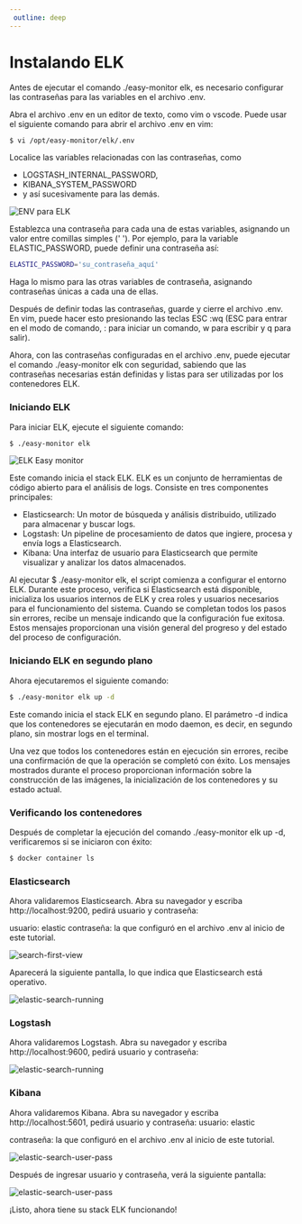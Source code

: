 ```yaml
--- 
 outline: deep 
--- 
```

# Instalando ELK

Antes de ejecutar el comando ./easy-monitor elk, es necesario configurar las contraseñas para las variables en el archivo .env.

Abra el archivo .env en un editor de texto, como vim o vscode. Puede usar el siguiente comando para abrir el archivo .env en vim:

```bash
$ vi /opt/easy-monitor/elk/.env
```

Localice las variables relacionadas con las contraseñas, como

- LOGSTASH_INTERNAL_PASSWORD,
- KIBANA_SYSTEM_PASSWORD
- y así sucesivamente para las demás.

![ENV para ELK](/img/components/easy-monitor/easy-monitor-elk-env.png)

Establezca una contraseña para cada una de estas variables, asignando un valor entre comillas simples (' '). Por ejemplo, para la variable ELASTIC_PASSWORD, puede definir una contraseña así:

```bash
ELASTIC_PASSWORD='su_contraseña_aquí'
```

Haga lo mismo para las otras variables de contraseña, asignando contraseñas únicas a cada una de ellas.

Después de definir todas las contraseñas, guarde y cierre el archivo .env. En vim, puede hacer esto presionando las teclas ESC :wq (ESC para entrar en el modo de comando, : para iniciar un comando, w para escribir y q para salir).

Ahora, con las contraseñas configuradas en el archivo .env, puede ejecutar el comando ./easy-monitor elk con seguridad, sabiendo que las contraseñas necesarias están definidas y listas para ser utilizadas por los contenedores ELK.

### Iniciando ELK

Para iniciar ELK, ejecute el siguiente comando:

```bash
$ ./easy-monitor elk
```
![ELK Easy monitor](/img/components/easy-monitor/easy-monitor-elk.png)

Este comando inicia el stack ELK. ELK es un conjunto de herramientas de código abierto para el análisis de logs. Consiste en tres componentes principales:

- Elasticsearch: Un motor de búsqueda y análisis distribuido, utilizado para almacenar y buscar logs.
- Logstash: Un pipeline de procesamiento de datos que ingiere, procesa y envía logs a Elasticsearch.
- Kibana: Una interfaz de usuario para Elasticsearch que permite visualizar y analizar los datos almacenados.

Al ejecutar $ ./easy-monitor elk, el script comienza a configurar el entorno ELK. Durante este proceso, verifica si Elasticsearch está disponible, inicializa los usuarios internos de ELK y crea roles y usuarios necesarios para el funcionamiento del sistema. Cuando se completan todos los pasos sin errores, recibe un mensaje indicando que la configuración fue exitosa. Estos mensajes proporcionan una visión general del progreso y del estado del proceso de configuración.

### Iniciando ELK en segundo plano

Ahora ejecutaremos el siguiente comando:

```bash
$ ./easy-monitor elk up -d
```

Este comando inicia el stack ELK en segundo plano. El parámetro -d indica que los contenedores se ejecutarán en modo daemon, es decir, en segundo plano, sin mostrar logs en el terminal.

Una vez que todos los contenedores están en ejecución sin errores, recibe una confirmación de que la operación se completó con éxito. Los mensajes mostrados durante el proceso proporcionan información sobre la construcción de las imágenes, la inicialización de los contenedores y su estado actual.

### Verificando los contenedores

Después de completar la ejecución del comando ./easy-monitor elk up -d, verificaremos si se iniciaron con éxito:

```bash
$ docker container ls
```

### Elasticsearch

Ahora validaremos Elasticsearch. Abra su navegador y escriba http://localhost:9200, pedirá usuario y contraseña:

usuario: elastic
contraseña: la que configuró en el archivo .env al inicio de este tutorial.

![search-first-view](/img/components/easy-monitor/elastic-search-first-view.png)

Aparecerá la siguiente pantalla, lo que indica que Elasticsearch está operativo.

![elastic-search-running](/img/components/easy-monitor/elastic-search-running.png)

### Logstash

Ahora validaremos Logstash. Abra su navegador y escriba http://localhost:9600, pedirá usuario y contraseña:

![elastic-search-running](/img/components/easy-monitor/logstash-running.png)

### Kibana

Ahora validaremos Kibana. Abra su navegador y escriba http://localhost:5601, pedirá usuario y contraseña:
usuario: elastic

contraseña: la que configuró en el archivo .env al inicio de este tutorial.

![elastic-search-user-pass](/img/components/easy-monitor/elastic-search-user-pass.png)

Después de ingresar usuario y contraseña, verá la siguiente pantalla:

![elastic-search-user-pass](/img/components/easy-monitor/kibana-home-screen.png)

¡Listo, ahora tiene su stack ELK funcionando!